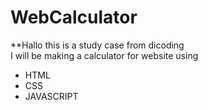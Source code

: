 # WebCalculator
**Hallo this is a study case from dicoding <br>
I will be making a calculator for website using
- HTML
- CSS
- JAVASCRIPT 
